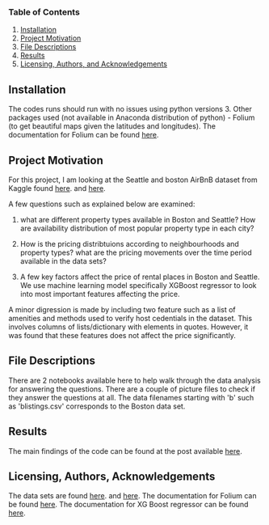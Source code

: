 ### Table of Contents

1. [Installation](#installation)
2. [Project Motivation](#motivation)
3. [File Descriptions](#files)
4. [Results](#results)
5. [Licensing, Authors, and Acknowledgements](#licensing)

## Installation <a name="installation"></a>

The codes runs should run with no issues using python versions 3. Other packages used (not available in Anaconda distribution of python) - Folium (to get beautiful maps given the latitudes and longitudes). The documentation for Folium can be found [here](https://python-visualization.github.io/folium/modules.html#module-folium.map). 

## Project Motivation<a name="motivation"></a>
For this project, I am looking at the Seattle and boston AirBnB dataset from Kaggle found [here](https://www.kaggle.com/airbnb/seattle/notebooks?datasetId=393&sortBy=dateRun). and [here](https://www.kaggle.com/airbnb/boston).

A few questions such as explained below are examined: 

1. what are different property types available in Boston and Seattle? How are availability distribution of most popular property type in each city?

2. How is the pricing distribtuions according to neighbourhoods and property types? what are the pricing movements over the time period available in the data sets?

3. A few key factors affect the price of rental places in Boston and Seattle. We use machine learning model specifically XGBoost regressor to look into most important features affecting the price. 

A minor digression is made by including two feature such as a list of amenities and methods used to verify host cedentials in the dataset. This involves columns of lists/dictionary with elements in quotes. However, it was found that these features does not affect the price significantly. 

## File Descriptions <a name="files"></a>

There are 2 notebooks available here to help walk through the data analysis for answering the questions. There are a couple of picture files to check if they answer the questions at all. The data filenames starting with 'b' such as 'blistings.csv' corresponds to the Boston data set. 

## Results<a name="results"></a>

The main findings of the code can be found at the post available [here](https://vm2018chc2.medium.com/seattle-vs-boston-an-exploration-of-its-airbnb-data-724aa5c9c0b3). 

## Licensing, Authors, Acknowledgements<a name="licensing"></a>
The data sets are found [here](https://www.kaggle.com/airbnb/seattle/notebooks?datasetId=393&sortBy=dateRun). and [here](https://www.kaggle.com/airbnb/boston). The documentation for Folium can be found [here](https://python-visualization.github.io/folium/modules.html#module-folium.map). The documentation for XG Boost regressor can be found [here](https://xgboost.readthedocs.io/en/latest/index.html). 
